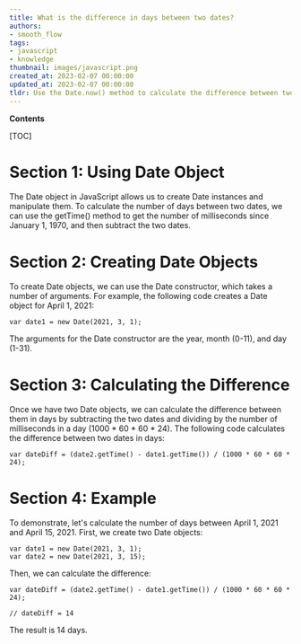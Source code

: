 ```yaml
---
title: What is the difference in days between two dates?
authors:
- smooth_flow
tags:
- javascript
- knowledge
thumbnail: images/javascript.png
created_at: 2023-02-07 00:00:00
updated_at: 2023-02-07 00:00:00
tldr: Use the Date.now() method to calculate the difference between two dates in milliseconds, then divide the result by the number of milliseconds in a day (86400000) to get the number of days between the two dates.
---
```


**Contents**

[TOC]

# Section 1: Using Date Object

The Date object in JavaScript allows us to create Date instances and manipulate them. To calculate the number of days between two dates, we can use the getTime() method to get the number of milliseconds since January 1, 1970, and then subtract the two dates.

# Section 2: Creating Date Objects

To create Date objects, we can use the Date constructor, which takes a number of arguments. For example, the following code creates a Date object for April 1, 2021:

```
var date1 = new Date(2021, 3, 1);
```

The arguments for the Date constructor are the year, month (0-11), and day (1-31).

# Section 3: Calculating the Difference

Once we have two Date objects, we can calculate the difference between them in days by subtracting the two dates and dividing by the number of milliseconds in a day (1000 * 60 * 60 * 24). The following code calculates the difference between two dates in days:

```
var dateDiff = (date2.getTime() - date1.getTime()) / (1000 * 60 * 60 * 24);
```

# Section 4: Example

To demonstrate, let's calculate the number of days between April 1, 2021 and April 15, 2021. First, we create two Date objects:

```
var date1 = new Date(2021, 3, 1);
var date2 = new Date(2021, 3, 15);
```

Then, we can calculate the difference:

```
var dateDiff = (date2.getTime() - date1.getTime()) / (1000 * 60 * 60 * 24);

// dateDiff = 14
```

The result is 14 days.
